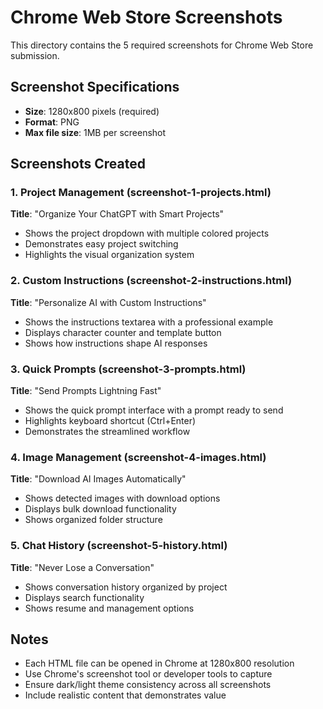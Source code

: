 # Chrome Web Store Screenshots

This directory contains the 5 required screenshots for Chrome Web Store submission.

## Screenshot Specifications
- **Size**: 1280x800 pixels (required)
- **Format**: PNG
- **Max file size**: 1MB per screenshot

## Screenshots Created

### 1. Project Management (screenshot-1-projects.html)
**Title**: "Organize Your ChatGPT with Smart Projects"
- Shows the project dropdown with multiple colored projects
- Demonstrates easy project switching
- Highlights the visual organization system

### 2. Custom Instructions (screenshot-2-instructions.html)
**Title**: "Personalize AI with Custom Instructions"
- Shows the instructions textarea with a professional example
- Displays character counter and template button
- Shows how instructions shape AI responses

### 3. Quick Prompts (screenshot-3-prompts.html)
**Title**: "Send Prompts Lightning Fast"
- Shows the quick prompt interface with a prompt ready to send
- Highlights keyboard shortcut (Ctrl+Enter)
- Demonstrates the streamlined workflow

### 4. Image Management (screenshot-4-images.html)
**Title**: "Download AI Images Automatically"
- Shows detected images with download options
- Displays bulk download functionality
- Shows organized folder structure

### 5. Chat History (screenshot-5-history.html)
**Title**: "Never Lose a Conversation"
- Shows conversation history organized by project
- Displays search functionality
- Shows resume and management options

## Notes
- Each HTML file can be opened in Chrome at 1280x800 resolution
- Use Chrome's screenshot tool or developer tools to capture
- Ensure dark/light theme consistency across all screenshots
- Include realistic content that demonstrates value